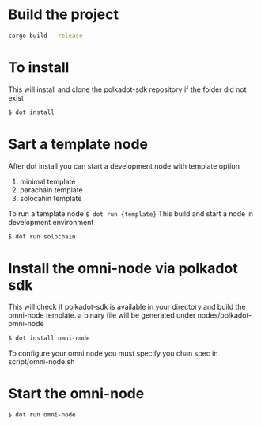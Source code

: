 # Build the project
```bash
cargo build --release
```

# To install
This will install and clone the polkadot-sdk repository if the folder did not exist
```bash
$ dot install 
```
# Sart a template node
After dot install you can start a development node with template option
1. minimal template
2. parachain template
3. solocahin template

To run a template node ```$ dot run {template}```
This build and start a node in development environment
```bash
$ dot run solochain
```

# Install the omni-node via polkadot sdk
This will check if polkadot-sdk is available in your directory and build the omni-node template.
a binary file will be generated under nodes/polkadot-omni-node
```bash
$ dot install omni-node
```

To configure your omni node you must specify you chan spec in script/omni-node.sh

# Start the omni-node
```bash
$ dot run omni-node 
```